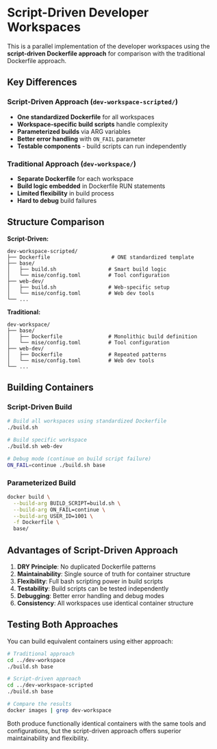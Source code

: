 # Script-Driven Developer Workspaces

This is a parallel implementation of the developer workspaces using the **script-driven Dockerfile approach** for comparison with the traditional Dockerfile approach.

## Key Differences

### Script-Driven Approach (`dev-workspace-scripted/`)
- **One standardized Dockerfile** for all workspaces
- **Workspace-specific build scripts** handle complexity
- **Parameterized builds** via ARG variables
- **Better error handling** with `ON_FAIL` parameter
- **Testable components** - build scripts can run independently

### Traditional Approach (`dev-workspace/`)  
- **Separate Dockerfile** for each workspace
- **Build logic embedded** in Dockerfile RUN statements
- **Limited flexibility** in build process
- **Hard to debug** build failures

## Structure Comparison

**Script-Driven:**
```
dev-workspace-scripted/
├── Dockerfile                    # ONE standardized template
├── base/
│   ├── build.sh                 # Smart build logic
│   └── mise/config.toml         # Tool configuration
├── web-dev/
│   ├── build.sh                 # Web-specific setup
│   └── mise/config.toml         # Web dev tools
└── ...
```

**Traditional:**
```
dev-workspace/
├── base/
│   ├── Dockerfile               # Monolithic build definition
│   └── mise/config.toml         # Tool configuration
├── web-dev/
│   ├── Dockerfile               # Repeated patterns
│   └── mise/config.toml         # Web dev tools  
└── ...
```

## Building Containers

### Script-Driven Build
```bash
# Build all workspaces using standardized Dockerfile
./build.sh

# Build specific workspace
./build.sh web-dev

# Debug mode (continue on build script failure)
ON_FAIL=continue ./build.sh base
```

### Parameterized Build
```bash
docker build \
  --build-arg BUILD_SCRIPT=build.sh \
  --build-arg ON_FAIL=continue \
  --build-arg USER_ID=1001 \
  -f Dockerfile \
  base/
```

## Advantages of Script-Driven Approach

1. **DRY Principle**: No duplicated Dockerfile patterns
2. **Maintainability**: Single source of truth for container structure
3. **Flexibility**: Full bash scripting power in build scripts
4. **Testability**: Build scripts can be tested independently
5. **Debugging**: Better error handling and debug modes
6. **Consistency**: All workspaces use identical container structure

## Testing Both Approaches

You can build equivalent containers using either approach:

```bash
# Traditional approach
cd ../dev-workspace
./build.sh base

# Script-driven approach  
cd ../dev-workspace-scripted
./build.sh base

# Compare the results
docker images | grep dev-workspace
```

Both produce functionally identical containers with the same tools and configurations, but the script-driven approach offers superior maintainability and flexibility.
